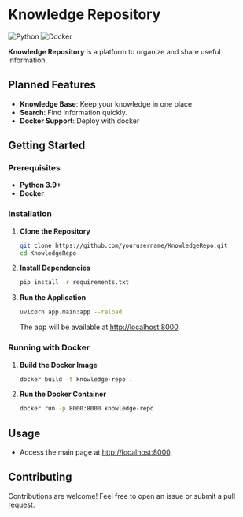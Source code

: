 # Knowledge Repository
![Python]({https://img.shields.io/badge/Python-FFD43B?style=for-the-badge&logo=python&logoColor=blue})
![Docker]({https://img.shields.io/badge/Docker-2CA5E0?style=for-the-badge&logo=docker&logoColor=white})

**Knowledge Repository** is a platform to organize and share useful information.

## Planned Features

- **Knowledge Base**: Keep your knowledge in one place
- **Search**: Find information quickly.
- **Docker Support**: Deploy with docker

## Getting Started

### Prerequisites

- **Python 3.9+**
- **Docker**

### Installation

1. **Clone the Repository**
   ```bash
   git clone https://github.com/yourusername/KnowledgeRepo.git
   cd KnowledgeRepo
   ```

2. **Install Dependencies**
   ```bash
   pip install -r requirements.txt
   ```

3. **Run the Application**
   ```bash
   uvicorn app.main:app --reload
   ```
   The app will be available at [http://localhost:8000](http://localhost:8000).

### Running with Docker

1. **Build the Docker Image**
   ```bash
   docker build -t knowledge-repo .
   ```

2. **Run the Docker Container**
   ```bash
   docker run -p 8000:8000 knowledge-repo
   ```

## Usage

- Access the main page at [http://localhost:8000](http://localhost:8000).

## Contributing

Contributions are welcome! Feel free to open an issue or submit a pull request.
